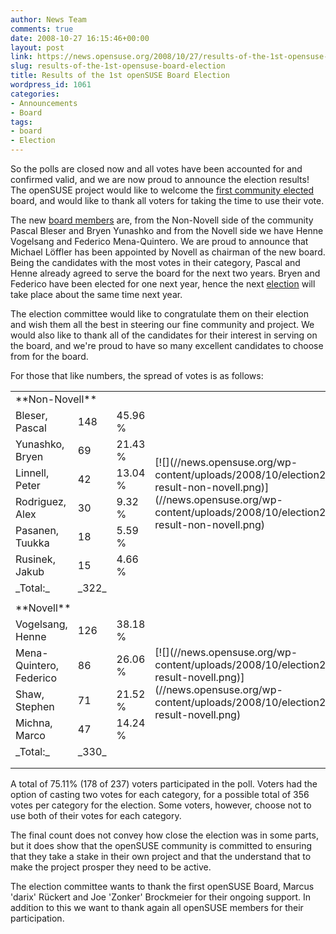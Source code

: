 ```yaml
---
author: News Team
comments: true
date: 2008-10-27 16:15:46+00:00
layout: post
link: https://news.opensuse.org/2008/10/27/results-of-the-1st-opensuse-board-election/
slug: results-of-the-1st-opensuse-board-election
title: Results of the 1st openSUSE Board Election
wordpress_id: 1061
categories:
- Announcements
- Board
tags:
- board
- Election
---
```


So the polls are closed now and all votes have been accounted for and confirmed valid, and we are now proud to announce the election results! The openSUSE project would like to welcome the [first community elected](//en.opensuse.org/Board/Election/2008) board, and would like to thank all voters for taking the time to use their vote.

The new [board members](//en.opensuse.org/Board) are, from the Non-Novell side of the community Pascal Bleser and Bryen Yunashko and from the Novell side we have Henne Vogelsang and Federico Mena-Quintero. We are proud to announce that Michael Löffler has been appointed by Novell as chairman of the new board. Being the candidates with the most votes in their category, Pascal and Henne already agreed to serve the board for the next two years. Bryen and Federico have been elected for one next year, hence the next [election](//en.opensuse.org/Board_Election) will take place about the same time next year.

The election committee would like to congratulate them on their election and wish them all the best in steering our fine community and project. We would also like to thank all of the candidates for their interest in serving on the board, and we're proud to have so many excellent candidates to choose from for the board.

For those that like numbers, the spread of votes is as follows:
<table border="0" >
<tbody >
<tr >

<td colspan="3" >**Non-Novell**
</td>

<td rowspan="8" >[![](//news.opensuse.org/wp-content/uploads/2008/10/election2008-result-non-novell.png)](//news.opensuse.org/wp-content/uploads/2008/10/election2008-result-non-novell.png)
</td>
</tr>
<tr >

<td >Bleser, Pascal
</td>

<td >148
</td>

<td >45.96 %
</td>
</tr>
<tr >

<td >Yunashko, Bryen
</td>

<td >69
</td>

<td >21.43 %
</td>
</tr>
<tr >

<td >Linnell, Peter
</td>

<td >42
</td>

<td >13.04 %
</td>
</tr>
<tr >

<td >Rodriguez, Alex
</td>

<td >30
</td>

<td >9.32 %
</td>
</tr>
<tr >

<td >Pasanen, Tuukka
</td>

<td >18
</td>

<td >5.59 %
</td>
</tr>
<tr >

<td >Rusinek, Jakub
</td>

<td >15
</td>

<td >4.66 %
</td>
</tr>
<tr >

<td class="totals" >_Total:_
</td>

<td class="totals" >_322_
</td>

<td >
</td>
</tr>
<tr >

<td colspan="3" >
</td>
</tr>
<tr >

<td colspan="3" >**Novell**
</td>

<td rowspan="8" >[![](//news.opensuse.org/wp-content/uploads/2008/10/election2008-result-novell.png)](//news.opensuse.org/wp-content/uploads/2008/10/election2008-result-novell.png)
</td>
</tr>
<tr >

<td >Vogelsang, Henne
</td>

<td >126
</td>

<td >38.18 %
</td>
</tr>
<tr >

<td >Mena-Quintero, Federico
</td>

<td >86
</td>

<td >26.06 %
</td>
</tr>
<tr >

<td >Shaw, Stephen
</td>

<td >71
</td>

<td >21.52 %
</td>
</tr>
<tr >

<td >Michna, Marco
</td>

<td >47
</td>

<td >14.24 %
</td>
</tr>
<tr >

<td class="totals" >_Total:_
</td>

<td class="totals" >_330_
</td>

<td >
</td>
</tr>
<tr >

<td colspan="3" >
</td>
</tr>
<tr >

<td colspan="3" >
</td>
</tr>
</tbody></table>
A total of 75.11% (178 of 237) voters participated in the poll. Voters had the option of casting two votes for each category, for a possible total of 356 votes per category for the election. Some voters, however, choose not to use both of their votes for each category.

The final count does not convey how close the election was in some parts, but it does show that the openSUSE community is committed to ensuring that they take a stake in their own project and that the understand that to make the project prosper they need to be active.

The election committee wants to thank the first openSUSE Board, Marcus 'darix' Rückert and Joe 'Zonker' Brockmeier for their ongoing support. In addition to this we want to thank again all openSUSE members for their participation.
